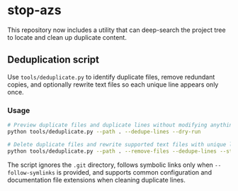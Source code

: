 # stop-azs

This repository now includes a utility that can deep-search the project tree to locate and
clean up duplicate content.

## Deduplication script

Use `tools/deduplicate.py` to identify duplicate files, remove redundant copies, and optionally
rewrite text files so each unique line appears only once.

### Usage

```bash
# Preview duplicate files and duplicate lines without modifying anything
python tools/deduplicate.py --path . --dedupe-lines --dry-run

# Delete duplicate files and rewrite supported text files with unique lines only
python tools/deduplicate.py --path . --remove-files --dedupe-lines --strip-whitespace --case-insensitive
```

The script ignores the `.git` directory, follows symbolic links only when `--follow-symlinks`
is provided, and supports common configuration and documentation file extensions when cleaning
duplicate lines.
